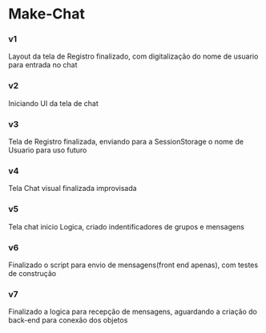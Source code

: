 # Make-Chat

### v1 
Layout da tela de Registro finalizado, com digitalização do nome de usuario para entrada no chat
### v2
Iniciando UI da tela de chat
### v3
Tela de Registro finalizada, enviando para a SessionStorage o nome de Usuario para uso futuro
### v4
Tela Chat visual finalizada improvisada
### v5
Tela chat inicio Logica, criado indentificadores de grupos e mensagens
### v6
Finalizado o script para envio de mensagens(front end apenas), com testes de construção
### v7
Finalizado a logica para recepção de mensagens, aguardando a criação do back-end para conexão dos objetos